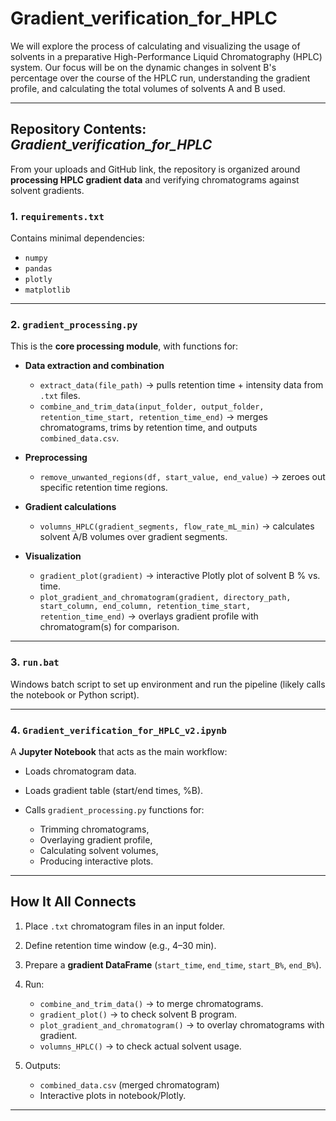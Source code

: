 # Gradient_verification_for_HPLC
We will explore the process of calculating and visualizing the usage of solvents in a preparative High-Performance Liquid Chromatography (HPLC) system. Our focus will be on the dynamic changes in solvent B's percentage over the course of the HPLC run, understanding the gradient profile, and calculating the total volumes of solvents A and B used.


---

## Repository Contents: *Gradient_verification_for_HPLC*

From your uploads and GitHub link, the repository is organized around **processing HPLC gradient data** and verifying chromatograms against solvent gradients.

### 1. `requirements.txt`

Contains minimal dependencies:

* `numpy`
* `pandas`
* `plotly`
* `matplotlib`

---

### 2. `gradient_processing.py`

This is the **core processing module**, with functions for:

* **Data extraction and combination**

  * `extract_data(file_path)` → pulls retention time + intensity data from `.txt` files.
  * `combine_and_trim_data(input_folder, output_folder, retention_time_start, retention_time_end)` → merges chromatograms, trims by retention time, and outputs `combined_data.csv`.

* **Preprocessing**

  * `remove_unwanted_regions(df, start_value, end_value)` → zeroes out specific retention time regions.

* **Gradient calculations**

  * `volumns_HPLC(gradient_segments, flow_rate_mL_min)` → calculates solvent A/B volumes over gradient segments.

* **Visualization**

  * `gradient_plot(gradient)` → interactive Plotly plot of solvent B % vs. time.
  * `plot_gradient_and_chromatogram(gradient, directory_path, start_column, end_column, retention_time_start, retention_time_end)` → overlays gradient profile with chromatogram(s) for comparison.

---

### 3. `run.bat`

Windows batch script to set up environment and run the pipeline (likely calls the notebook or Python script).

---

### 4. `Gradient_verification_for_HPLC_v2.ipynb`

A **Jupyter Notebook** that acts as the main workflow:

* Loads chromatogram data.
* Loads gradient table (start/end times, %B).
* Calls `gradient_processing.py` functions for:

  * Trimming chromatograms,
  * Overlaying gradient profile,
  * Calculating solvent volumes,
  * Producing interactive plots.

---

## How It All Connects

1. Place `.txt` chromatogram files in an input folder.
2. Define retention time window (e.g., 4–30 min).
3. Prepare a **gradient DataFrame** (`start_time`, `end_time`, `start_B%`, `end_B%`).
4. Run:

   * `combine_and_trim_data()` → to merge chromatograms.
   * `gradient_plot()` → to check solvent B program.
   * `plot_gradient_and_chromatogram()` → to overlay chromatograms with gradient.
   * `volumns_HPLC()` → to check actual solvent usage.
5. Outputs:

   * `combined_data.csv` (merged chromatogram)
   * Interactive plots in notebook/Plotly.

---
